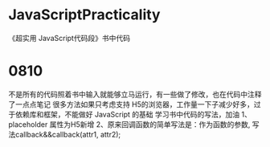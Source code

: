 # JavaScriptPracticality
《超实用 JavaScript代码段》书中代码
# 0810
  不是所有的代码照着书中输入就能够立马运行，有一些做了修改，也在代码中注释了一点点笔记
  很多方法如果只考虑支持 H5的浏览器，工作量一下子减少好多，过于依赖库和框架，不能做好 JavaScript 的基础
  学习书中代码的写法，加油
1、placeholder 属性为H5新增
2、原来回调函数的简单写法是：作为函数的参数, 写法callback&&callback(attr1, attr2);
